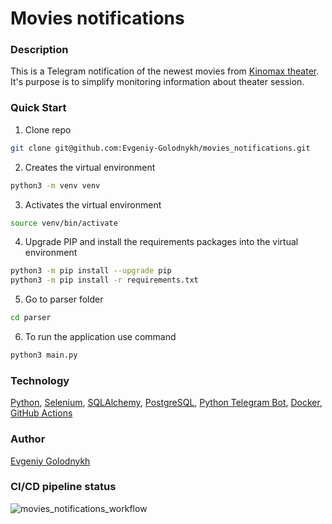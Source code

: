 # Movies notifications

### Description
This is a Telegram notification of the newest movies from [Kinomax theater](https://kinomax.ru). It's purpose is to simplify monitoring information about theater session.

### Quick Start
1. Clone repo
```bash
git clone git@github.com:Evgeniy-Golodnykh/movies_notifications.git
```
2. Creates the virtual environment
```bash
python3 -m venv venv
```
3. Activates the virtual environment
```bash
source venv/bin/activate
```
4. Upgrade PIP and install the requirements packages into the virtual environment
```bash
python3 -m pip install --upgrade pip
python3 -m pip install -r requirements.txt
```
5. Go to parser folder
```bash
cd parser
```
6. To run the application use command
```bash
python3 main.py
```

### Technology
[Python](https://www.python.org), [Selenium](https://selenium-python.readthedocs.io/), [SQLAlchemy](https://www.sqlalchemy.org), [PostgreSQL](https://www.postgresql.org/), [Python Telegram Bot](https://python-telegram-bot.org), [Docker](https://www.docker.com/), [GitHub Actions](https://github.com/features/actions)

### Author
[Evgeniy Golodnykh](https://github.com/Evgeniy-Golodnykh)

### CI/CD pipeline status
![movies_notifications_workflow](https://github.com/Evgeniy-Golodnykh/movies_notification/actions/workflows/movies_notifications_workflow.yml/badge.svg)
